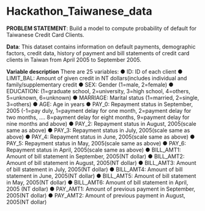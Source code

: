 # Hackathon_Taiwanese_data

**PROBLEM STATEMENT**:
Build a model to compute probability of default for Taiwanese Credit Card Clients.

**Data**:
This dataset contains information on default payments, demographic factors, credit data, history of payment and bill statements of credit card clients in Taiwan from April 2005 to September 2005.

**Variable description**
There are 25 variables:
● ID: ID of each client
● LIMIT_BAL: Amount of given credit in NT dollars(includes individual and family/supplementary credit
● SEX: Gender (1=male, 2=female)
● EDUCATION: (1=graduate school, 2=university, 3=high school, 4=others, 5=unknown, 6=unknown)
● MARRIAGE: Marital status (1=married, 2=single, 3=others)
● AGE: Age in years
● PAY_0: Repayment status in September, 2005 (-1=pay duly, 1=payment delay for one month, 2=payment delay for two months, ....  8=payment delay for eight months, 9=payment delay for nine months and above)
● PAY_2: Repayment status in August, 2005(scale same as above)
● PAY_3: Repayment status in July, 2005(scale same as above)
● PAY_4: Repayment status in June, 2005(scale same as above)
● PAY_5: Repayment status in May, 2005(scale same as above)
● PAY_6: Repayment status in April, 2005(scale same as above)
● BILL_AMT1: Amount of bill statement in September, 2005(NT dollar)
● BILL_AMT2: Amount of bill statement in August, 2005(NT dollar)
● BILL_AMT3: Amount of bill statement in July, 2005(NT dollar)
● BILL_AMT4: Amount of bill statement in June, 2005(NT dollar)
● BILL_AMT5: Amount of bill statement in May, 2005(NT dollar)
● BILL_AMT6: Amount of bill statement in April, 2005 (NT dollar)
● PAY_AMT1: Amount of previous payment in September, 2005(NT dollar)
● PAY_AMT2: Amount of previous payment in August, 2005(NT dollar)
